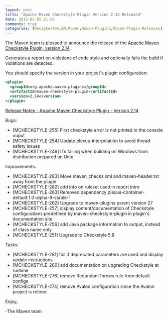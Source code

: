```yaml
---
layout: post
title: "Apache Maven Checkstyle Plugin Version 2.14 Released"
date: 2015-02-05 21:56
comments: true
categories: [Neuigkeiten,BM,Maven,Maven-Plugins,Maven-Plugin-Releases]
---
```

The Maven team is pleased to announce the release of the 
[Apache Maven Checkstyle Plugin, version 2.14](http://maven.apache.org/plugins/maven-checkstyle-plugin/).

Generates a report on violations of code style and optionally fails the build
if violations are detected.


You should specify the version in your project's plugin configuration:

``` xml
<plugin>
  <groupId>org.apache.maven.plugins</groupId>
  <artifactId>maven-checkstyle-plugin</artifactId>
  <version>2.14</version>
</plugin>
```

<!-- more -->

[Release Notes - Apache Maven Checkstyle Plugin - Version 2.14](http://jira.codehaus.org/secure/ReleaseNote.jspa?projectId=11127&version=20631)

Bugs:

 * [MCHECKSTYLE-255] First checkstyle error is not printed in the console ouput
 * [MCHECKSTYLE-254] Update plexus-interpolation to avoid thread safety issues
 * [MCHECKSTYLE-249] ITs failing when building on Windows from distribution prepared on Unix

Improvements:

 * [MCHECKSTYLE-283] Move maven_checks.xml and maven-header.txt away from the plugin
 * [MCHECKSTYLE-282] add info on ruleset used in report intro
 * [MCHECKSTYLE-263] Removed dependency plexus-container-default:1.0-alpha-9-stable-1
 * [MCHECKSTYLE-262] Upgrade to maven-plugins parent version 27
 * [MCHECKSTYLE-257] display content/documentation of Checkstyle configurations predefined by maven-checkstyle-plugin in plugin's documentation site
 * [MCHECKSTYLE-256] add Java package information to output, instead of class name only
 * [MCHECKSTYLE-251] Upgrade to Checkstyle 5.8

Tasks:

 * [MCHECKSTYLE-281] fail if deprecated parameters are used and display update instructions
 * [MCHECKSTYLE-280] add documentation on upgrading Checkstyle at runtime
 * [MCHECKSTYLE-276] remove RedundantThrows rule from default configs
 * [MCHECKSTYLE-274] remove Avalon configuration since the Avalon project is retired


Enjoy,

-The Maven team


